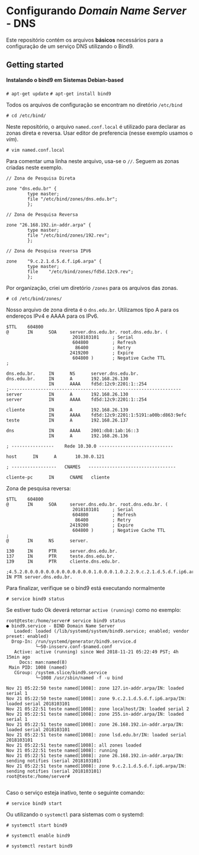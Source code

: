 # Configurando *Domain Name Server* - DNS

Este repositório contém os arquivos **básicos** necessários para a configuração de um serviço DNS utilizando o Bind9.
 
## Getting started

#### Instalando o bind9 em Sistemas Debian-based

```# apt-get update```
```# apt-get install bind9 ```

Todos os arquivos de configuração se encontram no diretório `/etc/bind `

```# cd /etc/bind/ ```

Neste repositório, o arquivo `named.conf.local` é utilizado para declarar as zonas direta e reversa. Usar editor de preferencia (nesse exemplo usamos o *vim*).

```# vim named.conf.local```

Para comentar uma linha neste arquivo, usa-se o `//`. Seguem as zonas criadas neste exemplo.


```
// Zona de Pesquisa Direta

zone "dns.edu.br" {
        type master;
        file "/etc/bind/zones/dns.edu.br";
        };

// Zona de Pesquisa Reversa

zone "26.168.192.in-addr.arpa" {
        type master;
        file "/etc/bind/zones/192.rev";
        };

// Zona de Pesquisa reversa IPV6

zone    "9.c.2.1.d.5.d.f.ip6.arpa" {
        type master;
        file    "/etc/bind/zones/fd5d.12c9.rev";
        };

```

Por organização, criei um diretório `/zones` para os arquivos das zonas. 

```# cd /etc/bind/zones/ ```

Nosso arquivo de zona direta é o `dns.edu.br`. Utilizamos tipo A para os endereços IPv4 e AAAA para os IPv6.

``` 
$TTL    604800
@       IN      SOA     server.dns.edu.br. root.dns.edu.br. (
                         2018103101     ; Serial
                         604800         ; Refresh
                          86400         ; Retry
                        2419200         ; Expire
                         604800 )       ; Negative Cache TTL
;

dns.edu.br.     IN      NS      server.dns.edu.br.
dns.edu.br.     IN      A       192.168.26.130
                IN      AAAA    fd5d:12c9:2201:1::254
;-----------------------------------------------------------------
server          IN      A       192.168.26.130
server          IN      AAAA    fd5d:12c9:2201:1::254

cliente         IN      A       192.168.26.139
                IN      AAAA    fd5d:12c9:2201:1:5191:a00b:d863:9efc
teste           IN      A       192.168.26.137

dns             IN      AAAA    2001:db8:1ab:16::3
                IN      A       192.168.26.136

; ----------------    Rede 10.30.0 ----------------------------

host      IN      A       10.30.0.121

; -----------------   CNAMES   ---------------------------------

cliente-pc      IN      CNAME   cliente

```

Zona de pesquisa reversa:

```
$TTL    604800
@       IN      SOA     server.dns.edu.br. root.dns.edu.br. (
                         2018103101     ; Serial
                         604800         ; Refresh
                          86400         ; Retry
                        2419200         ; Expire
                         604800 )       ; Negative Cache TTL
;
@       IN      NS      server.

130     IN      PTR     server.dns.edu.br.
137     IN      PTR     teste.dns.edu.br.
139     IN      PTR     cliente.dns.edu.br.

;4.5.2.0.0.0.0.0.0.0.0.0.0.0.0.0.1.0.0.0.1.0.2.2.9.c.2.1.d.5.d.f.ip6.arpa   IN PTR server.dns.edu.br.

 ```
Para finalizar, verifique se o bind9 está executando normalmente

`# service bind9 status`

Se estiver tudo Ok deverá retornar `active (running)` como no exemplo:

```
root@teste:/home/server# service bind9 status
● bind9.service - BIND Domain Name Server
   Loaded: loaded (/lib/systemd/system/bind9.service; enabled; vendor preset: enabled)
  Drop-In: /run/systemd/generator/bind9.service.d
           └─50-insserv.conf-$named.conf
   Active: active (running) since Wed 2018-11-21 05:22:49 PST; 4h 15min ago
     Docs: man:named(8)
 Main PID: 1008 (named)
   CGroup: /system.slice/bind9.service
           └─1008 /usr/sbin/named -f -u bind

Nov 21 05:22:50 teste named[1008]: zone 127.in-addr.arpa/IN: loaded serial 1
Nov 21 05:22:50 teste named[1008]: zone 9.c.2.1.d.5.d.f.ip6.arpa/IN: loaded serial 2018103101
Nov 21 05:22:51 teste named[1008]: zone localhost/IN: loaded serial 2
Nov 21 05:22:51 teste named[1008]: zone 255.in-addr.arpa/IN: loaded serial 1
Nov 21 05:22:51 teste named[1008]: zone 26.168.192.in-addr.arpa/IN: loaded serial 2018103101
Nov 21 05:22:51 teste named[1008]: zone lsd.edu.br/IN: loaded serial 2018103101
Nov 21 05:22:51 teste named[1008]: all zones loaded
Nov 21 05:22:51 teste named[1008]: running
Nov 21 05:22:51 teste named[1008]: zone 26.168.192.in-addr.arpa/IN: sending notifies (serial 2018103101)
Nov 21 05:22:51 teste named[1008]: zone 9.c.2.1.d.5.d.f.ip6.arpa/IN: sending notifies (serial 2018103101)
root@teste:/home/server# 


```

Caso o serviço esteja inativo, tente o seguinte comando:

`# service bind9 start` 

Ou utilizando o `systemctl` para sistemas com o systemd:

`# systemctl start bind9 ` 

`# systemctl enable bind9 `

`# systemctl restart bind9 ` 




